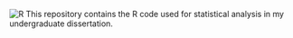 ![R](https://img.shields.io/badge/-R-276DC3?style=flat&logo=r&logoColor=white)
This repository contains the R code used for statistical analysis in my undergraduate dissertation.
